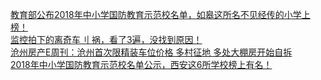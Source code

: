   
[教育部公布2018年中小学国防教育示范校名单，如皋这所名不见经传的小学上榜！](http://www.dianyue.me/archives/281/zf2nuvq789iypavr/)  
[监控拍下的离奇车刂 祸，看了3遍，没找到原因！](http://www.dianyue.me/archives/043/gwuq8l4pfkwkyg4b/)  
[沧州房产E周刊：沧州首次限精装车位价格 多村征地 多处大棚房开始自拆](http://www.dianyue.me/archives/591/89a30fj32i2ndhve/)  
[2018年中小学国防教育示范校名单公示，西安这6所学校榜上有名！](http://www.dianyue.me/archives/159/fclxnb3ehqgfwi6z/)